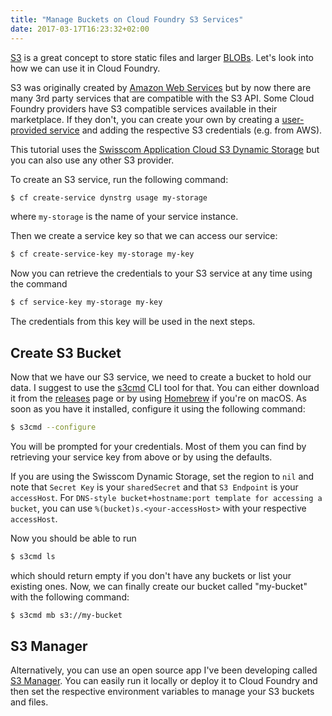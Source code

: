 ```yaml
---
title: "Manage Buckets on Cloud Foundry S3 Services"
date: 2017-03-17T16:23:32+02:00
---
```


[S3](https://aws.amazon.com/s3/) is a great concept to store static files and larger [BLOBs](https://en.wikipedia.org/wiki/Binary_large_object). Let's look into how we can use it in Cloud Foundry.

S3 was originally created by [Amazon Web Services](https://aws.amazon.com/) but by now there are many 3rd party services that are compatible with the S3 API. Some Cloud Foundry providers have S3 compatible services available in their marketplace. If they don't, you can create your own by creating a [user-provided service](https://docs.cloudfoundry.org/devguide/services/user-provided.html) and adding the respective S3 credentials (e.g. from AWS).

This tutorial uses the [Swisscom Application Cloud S3 Dynamic Storage](https://docs.developer.swisscom.com/service-offerings/dynamic.html) but you can also use any other S3 provider.

To create an S3 service, run the following command:

```bash
$ cf create-service dynstrg usage my-storage
```

where `my-storage` is the name of your service instance.

Then we create a service key so that we can access our service:

```bash
$ cf create-service-key my-storage my-key
```

Now you can retrieve the credentials to your S3 service at any time using the command

```bash
$ cf service-key my-storage my-key
```

The credentials from this key will be used in the next steps.

## Create S3 Bucket

Now that we have our S3 service, we need to create a bucket to hold our data. I suggest to use the [s3cmd](https://github.com/s3tools/s3cmd) CLI tool for that. You can either download it from the [releases](https://github.com/s3tools/s3cmd/releases) page or by using [Homebrew](http://brew.sh/) if you're on macOS. As soon as you have it installed, configure it using the following command:

```bash
$ s3cmd --configure
```

You will be prompted for your credentials. Most of them you can find by retrieving your service key from above or by using the defaults.

If you are using the Swisscom Dynamic Storage, set the region to `nil` and note that `Secret Key` is your `sharedSecret` and that `S3 Endpoint` is your `accessHost`. For `DNS-style bucket+hostname:port template for accessing a bucket`, you can use `%(bucket)s.<your-accessHost>` with your respective `accessHost`.

Now you should be able to run

```bash
$ s3cmd ls
```

which should return empty if you don't have any buckets or list your existing ones. Now, we can finally create our bucket called "my-bucket" with the following command:

```bash
$ s3cmd mb s3://my-bucket
```

## S3 Manager

Alternatively, you can use an open source app I've been developing called [S3 Manager](https://github.com/mastertinner/s3manager). You can easily run it locally or deploy it to Cloud Foundry and then set the respective environment variables to manage your S3 buckets and files.
